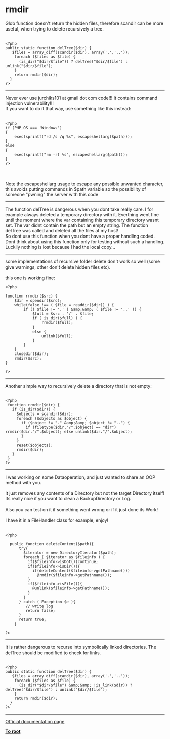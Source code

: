 # rmdir



Glob function doesn&apos;t return the hidden files, therefore scandir can be more useful, when trying to delete recursively a tree.<br><br>

```
<?php
public static function delTree($dir) {
   $files = array_diff(scandir($dir), array('.','..'));
    foreach ($files as $file) {
      (is_dir("$dir/$file")) ? delTree("$dir/$file") : unlink("$dir/$file");
    }
    return rmdir($dir);
  }
?>
```
  

---

Never ever use jurchiks101 at gmail dot com code!!! It contains command injection vulnerability!!!<br>If you want to do it that way, use something like this instead:<br><br>

```
<?php
if (PHP_OS === 'Windows')
{
    exec(sprintf("rd /s /q %s", escapeshellarg($path)));
}
else
{
    exec(sprintf("rm -rf %s", escapeshellarg($path)));
}
?>
```
<br><br>Note the escapeshellarg usage to escape any possible unwanted character, this avoids putting commands in $path variable so the possibility of someone "pwning" the server with this code  

---

The function delTree is dangerous when you dont take really care. I for example always deleted a temporary directory with it. Everthing went fine until the moment where the var containing this temporary directory wasnt set. The var didnt contain the path but an empty string. The function delTree  was called and deleted all the files at my host!<br>So dont use this function when you dont have a proper handling coded. Dont think about using this function only for testing without such a handling.<br>Luckily nothing is lost because I had the local copy...  

---

some implementations of recursive folder delete don&apos;t work so well (some give warnings, other don&apos;t delete hidden files etc).<br><br>this one is working fine:<br>

```
<?php

function rrmdir($src) {
    $dir = opendir($src);
    while(false !== ( $file = readdir($dir)) ) {
        if (( $file != '.' ) &amp;&amp; ( $file != '..' )) {
            $full = $src . '/' . $file;
            if ( is_dir($full) ) {
                rrmdir($full);
            }
            else {
                unlink($full);
            }
        }
    }
    closedir($dir);
    rmdir($src);
}

?>
```
  

---

Another simple way to recursively delete a directory that is not empty:<br><br>

```
<?php
 function rrmdir($dir) {
   if (is_dir($dir)) {
     $objects = scandir($dir);
     foreach ($objects as $object) {
       if ($object != "." &amp;&amp; $object != "..") {
         if (filetype($dir."/".$object) == "dir") rrmdir($dir."/".$object); else unlink($dir."/".$object);
       }
     }
     reset($objects);
     rmdir($dir);
   }
 }
?>
```
  

---

I was working on some Dataoperation, and just wanted to share an OOP method with you.<br><br>It just removes any contents of a Directory but not the target Directory itself! Its really nice if you want to clean a BackupDirectory or Log.<br><br>Also you can test on it if something went wrong or if it just done its Work!<br><br>I have it in a FileHandler class for example, enjoy!<br><br>

```
<?php 

  public function deleteContent($path){
      try{
        $iterator = new DirectoryIterator($path);
        foreach ( $iterator as $fileinfo ) {
          if($fileinfo->isDot())continue;
          if($fileinfo->isDir()){
            if(deleteContent($fileinfo->getPathname()))
              @rmdir($fileinfo->getPathname());
          }
          if($fileinfo->isFile()){
            @unlink($fileinfo->getPathname());
          }
        }
      } catch ( Exception $e ){
         // write log
         return false;
      }
      return true;
    }

?>
```
  

---

It is rather dangerous to recurse into symbolically linked directories. The delTree should be modified to check for links.<br><br>

```
<?php 
public static function delTree($dir) { 
   $files = array_diff(scandir($dir), array('.','..')); 
    foreach ($files as $file) { 
      (is_dir("$dir/$file") &amp;&amp; !is_link($dir)) ? delTree("$dir/$file") : unlink("$dir/$file"); 
    } 
    return rmdir($dir); 
  } 
?>
```
  

---

[Official documentation page](https://www.php.net/manual/en/function.rmdir.php)

**[To root](/README.md)**